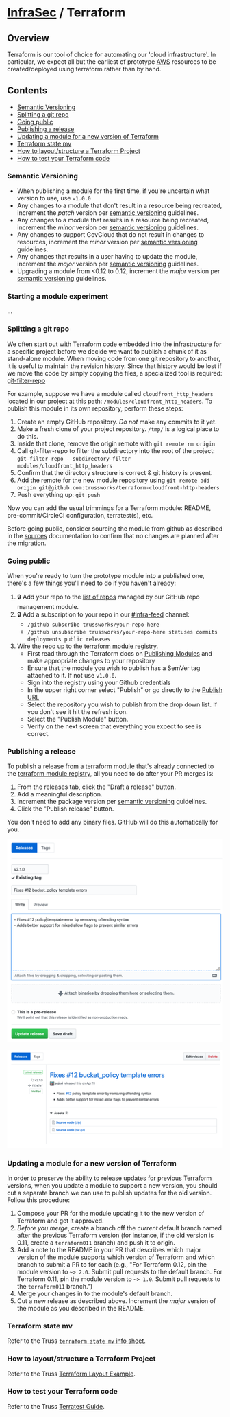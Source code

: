 # [InfraSec](../README.md) / Terraform

## Overview

Terraform is our tool of choice for automating our 'cloud infrastructure'. In particular, we expect all but the earliest of prototype [AWS](../aws/README.md) resources to be created/deployed using terraform rather than by hand.

## Contents

* [Semantic Versioning](#semantic-versioning)
* [Splitting a git repo](#splitting-a-git-repo)
* [Going public](#going-public)
* [Publishing a release](#publishing-a-release)
* [Updating a module for a new version of Terraform](#updating-a-module-for-a-new-version-of-terraform)
* [Terraform state mv](#terraform-state-mv)
* [How to layout/structure a Terraform Project](#how-to-layoutstructure-a-terraform-project)
* [How to test your Terraform code](#how-to-test-your-terraform-code)

### Semantic Versioning

* When publishing a module for the first time, if you're uncertain what version to use, use `v1.0.0`
* Any changes to a module that don't result in a resource being recreated, increment the _patch_ version per [semantic versioning](https://semver.org/) guidelines.
* Any changes to a module that results in a resource being recreated, increment the _minor_ version per [semantic versioning](https://semver.org/) guidelines.
* Any changes to support GovCloud that do not result in changes to resources, increment the _minor_ version per [semantic versioning](https://semver.org/) guidelines.
* Any changes that results in a user having to update the module, increment the _major_ version per [semantic versioning](https://semver.org/) guidelines.
* Upgrading a module from <0.12 to 0.12, increment the _major_ version per [semantic versioning](https://semver.org/) guidelines.

### Starting a module experiment

...

### Splitting a git repo

We often start out with Terraform code embedded into the infrastructure for a specific project before we decide we want to publish a chunk of it as stand-alone module. When moving code from one git repository to another, it is useful to maintain the revision history. Since that history would be lost if we move the code by simply copying the files, a specialized tool is required: [git-filter-repo](https://github.com/newren/git-filter-repo)

For example, suppose we have a module called `cloudfront_http_headers` located in our project at this path: `/modules/cloudfront_http_headers`. To publish this module in its own repository, perform these steps:

1. Create an empty GitHub repository. _Do not_ make any commits to it yet.
1. Make a fresh clone of your project repository. `/tmp/` is a logical place to do this.
1. Inside that clone, remove the origin remote with `git remote rm origin`
1. Call git-filter-repo to filter the subdirectory into the root of the project: `git-filter-repo --subdirectory-filter modules/cloudfront_http_headers`
1. Confirm that the directory structure is correct & git history is present.
1. Add the remote for the new module repository using `git remote add origin git@github.com:trussworks/terraform-cloudfront-http-headers`
1. Push everything up: `git push`

Now you can add the usual trimmings for a Terraform module: README, pre-commit/CircleCI configuration, terratest(s), etc.

Before going public, consider sourcing the module from github as described in the [sources](https://www.terraform.io/docs/modules/sources.html) documentation to confirm that no changes are planned after the migration.

### Going public

When you're ready to turn the prototype module into a published one, there's a few things you'll need to do if you haven't already:

1. 🔒 Add your repo to the [list of repos](https://github.com/trussworks/legendary-waddle/blob/master/trussworks-prod/github-global/main.tf) managed by our GitHub repo management module.
2. 🔒 Add a subscription to your repo in our [#infra-feed](https://trussworks.slack.com/messages/C91SHMKFV/) channel:
   * `/github subscribe trussworks/your-repo-here`
   * `/github unsubscribe trussworks/your-repo-here statuses commits deployments public releases`
3. Wire the repo up to the [terraform module registry](https://registry.terraform.io).
   * First read through the Terraform docs on [Publishing Modules](https://www.terraform.io/docs/registry/modules/publish.html) and make appropriate changes to your repository
   * Ensure that the module you wish to publish has a SemVer tag attached to it. If not use `v1.0.0`.
   * Sign into the registry using your Github credentials
   * In the upper right corner select "Publish" or go directly to the [Publish URL](https://registry.terraform.io/github/create)
   * Select the repository you wish to publish from the drop down list. If you don't see it hit the refresh icon.
   * Select the "Publish Module" button.
   * Verify on the next screen that everything you expect to see is correct.

### Publishing a release

To publish a release from a terraform module that's already connected to the [terraform module registry](https://registry.terraform.io), all you need to do after your PR merges is:

1. From the releases tab, click the "Draft a release" button.
2. Add a meaningful description.
3. Increment the package version per [semantic versioning](https://semver.org/) guidelines.
4. Click the "Publish release" button.

You don't need to add any binary files. GitHub will do this automatically for you.

![Screenshot of a release draft][draft-release]

![Screenshot of a published release][publish-release]

### Updating a module for a new version of Terraform

In order to preserve the ability to release updates for previous Terraform versions, when you update a module to support a new version, you should cut a separate branch we can use to publish updates for the old version. Follow this procedure:

1. Compose your PR for the module updating it to the new version of Terraform and get it approved.
1. *Before you merge*, create a branch off the *current* default branch named after the previous Terraform version (for instance, if the old version is 0.11, create a `terraform011` branch) and push it to origin.
1. Add a note to the README in your PR that describes which major version of the module supports which version of Terraform and which branch to submit a PR to for each (e.g., "For Terraform 0.12, pin the module version to `~> 2.0`. Submit pull requests to the default branch. For Terraform 0.11, pin the module version to `~> 1.0`. Submit pull requests to the `terraform011` branch.")
1. Merge your changes in to the module's default branch.
1. Cut a new release as described above. Increment the *major* version of the module as you described in the README.

[publish-release]: ./publish-release.png "Screenshot of a published release"
[draft-release]: ./draft-release.png "Screenshot of a release draft"

### Terraform state mv

Refer to the Truss [`terraform state mv` info sheet](terraform-state-mv.md).

### How to layout/structure a Terraform Project

Refer to the Truss [Terraform Layout Example](https://github.com/trussworks/terraform-layout-example).

### How to test your Terraform code

Refer to the Truss [Terratest Guide](terratest.md).

